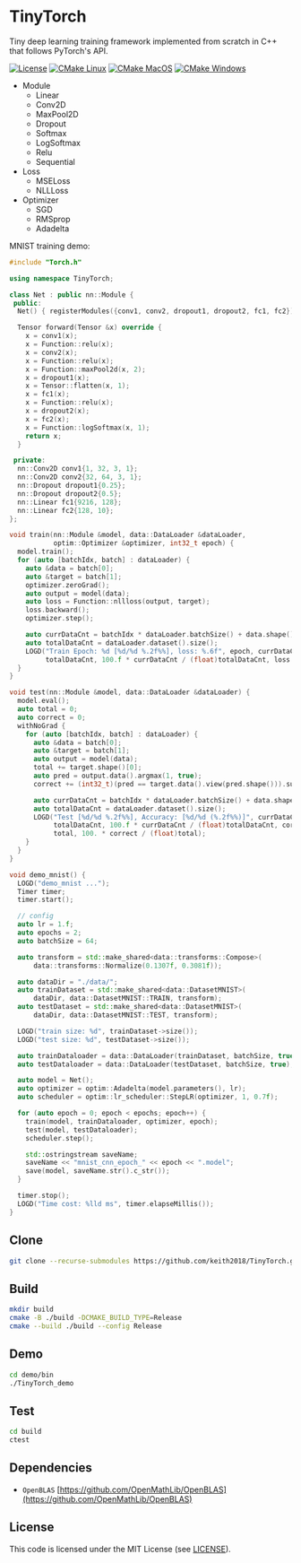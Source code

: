 # TinyTorch

Tiny deep learning training framework implemented from scratch in C++ that follows PyTorch's API.

[![License](https://img.shields.io/badge/license-MIT-green)](./LICENSE)
[![CMake Linux](https://github.com/keith2018/TinyTorch/actions/workflows/cmake_linux.yml/badge.svg)](https://github.com/keith2018/TinyTorch/actions/workflows/cmake_linux.yml)
[![CMake MacOS](https://github.com/keith2018/TinyTorch/actions/workflows/cmake_macos.yml/badge.svg)](https://github.com/keith2018/TinyTorch/actions/workflows/cmake_macos.yml)
[![CMake Windows](https://github.com/keith2018/TinyTorch/actions/workflows/cmake_windows.yml/badge.svg)](https://github.com/keith2018/TinyTorch/actions/workflows/cmake_windows.yml)

- Module
  - Linear
  - Conv2D
  - MaxPool2D
  - Dropout
  - Softmax
  - LogSoftmax
  - Relu
  - Sequential
- Loss
  - MSELoss
  - NLLLoss
- Optimizer
  - SGD
  - RMSprop
  - Adadelta


MNIST training demo:
```c++
#include "Torch.h"

using namespace TinyTorch;

class Net : public nn::Module {
 public:
  Net() { registerModules({conv1, conv2, dropout1, dropout2, fc1, fc2}); }

  Tensor forward(Tensor &x) override {
    x = conv1(x);
    x = Function::relu(x);
    x = conv2(x);
    x = Function::relu(x);
    x = Function::maxPool2d(x, 2);
    x = dropout1(x);
    x = Tensor::flatten(x, 1);
    x = fc1(x);
    x = Function::relu(x);
    x = dropout2(x);
    x = fc2(x);
    x = Function::logSoftmax(x, 1);
    return x;
  }

 private:
  nn::Conv2D conv1{1, 32, 3, 1};
  nn::Conv2D conv2{32, 64, 3, 1};
  nn::Dropout dropout1{0.25};
  nn::Dropout dropout2{0.5};
  nn::Linear fc1{9216, 128};
  nn::Linear fc2{128, 10};
};

void train(nn::Module &model, data::DataLoader &dataLoader,
           optim::Optimizer &optimizer, int32_t epoch) {
  model.train();
  for (auto [batchIdx, batch] : dataLoader) {
    auto &data = batch[0];
    auto &target = batch[1];
    optimizer.zeroGrad();
    auto output = model(data);
    auto loss = Function::nllloss(output, target);
    loss.backward();
    optimizer.step();

    auto currDataCnt = batchIdx * dataLoader.batchSize() + data.shape()[0];
    auto totalDataCnt = dataLoader.dataset().size();
    LOGD("Train Epoch: %d [%d/%d %.2f%%], loss: %.6f", epoch, currDataCnt,
         totalDataCnt, 100.f * currDataCnt / (float)totalDataCnt, loss.item());
  }
}

void test(nn::Module &model, data::DataLoader &dataLoader) {
  model.eval();
  auto total = 0;
  auto correct = 0;
  withNoGrad {
    for (auto [batchIdx, batch] : dataLoader) {
      auto &data = batch[0];
      auto &target = batch[1];
      auto output = model(data);
      total += target.shape()[0];
      auto pred = output.data().argmax(1, true);
      correct += (int32_t)(pred == target.data().view(pred.shape())).sum();

      auto currDataCnt = batchIdx * dataLoader.batchSize() + data.shape()[0];
      auto totalDataCnt = dataLoader.dataset().size();
      LOGD("Test [%d/%d %.2f%%], Accuracy: [%d/%d (%.2f%%)]", currDataCnt,
           totalDataCnt, 100.f * currDataCnt / (float)totalDataCnt, correct,
           total, 100. * correct / (float)total);
    }
  }
}

void demo_mnist() {
  LOGD("demo_mnist ...");
  Timer timer;
  timer.start();

  // config
  auto lr = 1.f;
  auto epochs = 2;
  auto batchSize = 64;

  auto transform = std::make_shared<data::transforms::Compose>(
      data::transforms::Normalize(0.1307f, 0.3081f));

  auto dataDir = "./data/";
  auto trainDataset = std::make_shared<data::DatasetMNIST>(
      dataDir, data::DatasetMNIST::TRAIN, transform);
  auto testDataset = std::make_shared<data::DatasetMNIST>(
      dataDir, data::DatasetMNIST::TEST, transform);

  LOGD("train size: %d", trainDataset->size());
  LOGD("test size: %d", testDataset->size());

  auto trainDataloader = data::DataLoader(trainDataset, batchSize, true);
  auto testDataloader = data::DataLoader(testDataset, batchSize, true);

  auto model = Net();
  auto optimizer = optim::Adadelta(model.parameters(), lr);
  auto scheduler = optim::lr_scheduler::StepLR(optimizer, 1, 0.7f);

  for (auto epoch = 0; epoch < epochs; epoch++) {
    train(model, trainDataloader, optimizer, epoch);
    test(model, testDataloader);
    scheduler.step();

    std::ostringstream saveName;
    saveName << "mnist_cnn_epoch_" << epoch << ".model";
    save(model, saveName.str().c_str());
  }

  timer.stop();
  LOGD("Time cost: %lld ms", timer.elapseMillis());
}
```

## Clone
```bash
git clone --recurse-submodules https://github.com/keith2018/TinyTorch.git
```

## Build
```bash
mkdir build
cmake -B ./build -DCMAKE_BUILD_TYPE=Release
cmake --build ./build --config Release
```

## Demo
```bash
cd demo/bin
./TinyTorch_demo
```

## Test
```bash
cd build
ctest
```

## Dependencies
- `OpenBLAS` [https://github.com/OpenMathLib/OpenBLAS](https://github.com/OpenMathLib/OpenBLAS)

## License
This code is licensed under the MIT License (see [LICENSE](LICENSE)).

